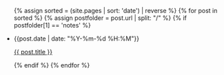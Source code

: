 <ul>
  {% assign sorted = (site.pages | sort: 'date') | reverse %}
  {% for post in sorted %}
    {% assign postfolder = post.url | split: "/" %}
    {% if postfolder[1] == 'notes' %}
      <li>
        <p>{{post.date | date: "%Y-%m-%d %H:%M"}}</p>
        <p><a href="{{ post.url }}">{{ post.title }}</a></p>
      </li>
    {% endif %}
  {% endfor %}
</ul>
